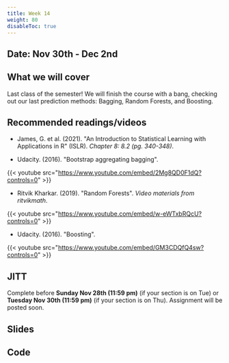```yaml
---
title: Week 14
weight: 80
disableToc: true
---
```


## Date: Nov 30th - Dec 2nd

## What we will cover

Last class of the semester! We will finish the course with a bang, checking out our last prediction methods: Bagging, Random Forests, and Boosting.

## Recommended readings/videos

- James, G. et al. (2021). "An Introduction to Statistical Learning with Applications in R" (ISLR). *Chapter 8: 8.2 (pg. 340-348)*. 

- Udacity. (2016). "Bootstrap aggregating bagging".

{{< youtube src="https://www.youtube.com/embed/2Mg8QD0F1dQ?controls=0" >}}

- Ritvik Kharkar. (2019). "Random Forests". *Video materials from ritvikmath*.

{{< youtube src="https://www.youtube.com/embed/w-eWTxbRQcU?controls=0" >}}

- Udacity. (2016). "Boosting".

{{< youtube src="https://www.youtube.com/embed/GM3CDQfQ4sw?controls=0" >}}


## JITT

Complete before **Sunday Nov 28th (11:59 pm)** (if your section is on Tue) or **Tuesday Nov 30th (11:59 pm)** (if your section is on Thu). Assignment will be posted soon.<!-- You can find the assignment [here](https://forms.gle/W8PyUSWb8Prt3Zit9). -->

## Slides

<!-- {{% button href="https://sta235.netlify.app/Classes/Week1/1_Intro/sp2021_sta235_1_intro.html" icon="fas fa-external-link-alt" icon-position="right" %}}New window{{% /button %}} {{% button href="https://sta235.netlify.app/Classes/Week1/1_Intro/sp2021_sta235_1_intro.pdf" icon="fas fa-file-pdf" icon-position="right" %}}Download{{% /button %}} 

{{< slides src="https://sta235.netlify.app/Classes/Week1/1_Intro/sp2021_sta235_1_intro.html" >}}

<br>

{{% button href="https://sta235.netlify.app/Classes/Week1/2_OLS/sp2021_sta235_2_reg.html" icon="fas fa-external-link-alt" icon-position="right" %}}New window{{% /button %}} {{% button href="https://sta235.netlify.app/Classes/Week1/2_OLS/sp2021_sta235_2_reg.pdf" icon="fas fa-file-pdf" icon-position="right" %}}Download{{% /button %}} 

{{< slides src="https://sta235.netlify.app/Classes/Week1/2_OLS/sp2021_sta235_2_reg.html" >}}  -->

## Code

<!-- Here is the R code we will review in class, with some additional data and questions <a onclick="ga('send', 'event', 'External-Link','click','code1','0','Link');" href="https://raw.githubusercontent.com/maibennett/sta235/main/exampleSite/content/Classes/Week1/2_OLS/code/sp2021_sta235_2_reg.R" target="_blank" class="btn btn-default">Download<i class="fas fa-code"></i></a> -->